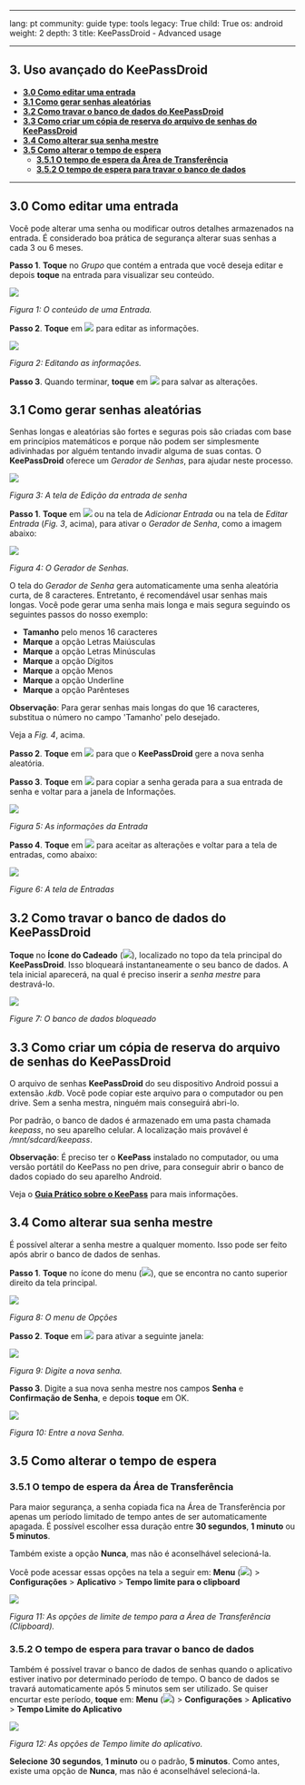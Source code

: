 

---

lang: pt
community: guide
type: tools
legacy: True
child: True
os: android
weight: 2
depth: 3
title: KeePassDroid - Advanced usage

---

## 3. Uso avançado do KeePassDroid

- [**3.0 Como editar uma entrada**](#3.0)
- [**3.1 Como gerar senhas aleatórias**](#3.1)
- [**3.2 Como travar o banco de dados do KeePassDroid**](#3.2)
- [**3.3 Como criar um cópia de reserva do arquivo de senhas do KeePassDroid**](#3.3)
- [**3.4 Como alterar sua senha mestre**](#3.4)
- [**3.5 Como alterar o tempo de espera**](#3.5)
    - [**3.5.1 O tempo de espera da Área de Transferência**](#3.5.1)
    - [**3.5.2 O tempo de espera para travar o banco de dados**](#3.5.2)

-------

<a name="3.0"></a>
## 3.0 Como editar uma entrada ##
Você pode alterar uma senha ou modificar outros detalhes armazenados na entrada. É considerado boa prática de segurança alterar suas senhas a cada 3 ou 6 meses.

**Passo 1**. **Toque** no *Grupo* que contém a entrada que você deseja editar e depois **toque** na entrada para visualizar seu conteúdo.

![](/sbox/screen/keepassdroid-pt/020.png)

*Figura 1: O conteúdo de uma Entrada.*

**Passo 2**. **Toque** em ![](/sbox/screen/keepassdroid-pt/021.png) para editar as informações. 

![](/sbox/screen/keepassdroid-pt/023.png)

*Figura 2: Editando as informações.*

**Passo 3**. Quando terminar, **toque** em ![](/sbox/screen/keepassdroid-pt/022.png) para salvar as alterações.


<a name="3.1"></a>
## 3.1 Como gerar senhas aleatórias ##
Senhas longas e aleatórias são fortes e seguras pois são criadas com base em princípios matemáticos e porque não podem ser simplesmente adivinhadas por alguém tentando invadir alguma de suas contas. O **KeePassDroid** oferece um *Gerador de Senhas*, para ajudar neste processo.

![](/sbox/screen/keepassdroid-pt/024.png)

*Figura 3: A tela de Edição da entrada de senha*

**Passo 1**. **Toque** em ![](/sbox/screen/keepassdroid-pt/025.png) ou na tela de *Adicionar Entrada* ou na tela de *Editar Entrada* (*Fig. 3*, acima), para ativar o *Gerador de Senha*, como a imagem abaixo:

![](/sbox/screen/keepassdroid-pt/026.png)

*Figura 4: O Gerador de Senhas.*

O tela do *Gerador de Senha* gera automaticamente uma senha aleatória curta, de 8 caracteres. Entretanto, é recomendável usar senhas mais longas. Você pode gerar uma senha mais longa e mais segura seguindo os seguintes passos do nosso exemplo:

- **Tamanho** pelo menos 16 caracteres
- **Marque** a opção Letras Maiúsculas
- **Marque** a opção Letras Minúsculas
- **Marque** a opção Dígitos
- **Marque** a opção Menos
- **Marque** a opção Underline
- **Marque** a opção Parênteses

**Observação**: Para gerar senhas mais longas do que 16 caracteres, substitua o número no campo 'Tamanho' pelo desejado.

Veja a *Fig. 4*, acima.

**Passo 2**. **Toque** em ![](/sbox/screen/keepassdroid-pt/027.png) para que o **KeePassDroid** gere a nova senha aleatória.

**Passo 3**. **Toque** em ![](/sbox/screen/keepassdroid-pt/028.png) para copiar a senha gerada para a sua entrada de senha e voltar para a janela de Informações.

![](/sbox/screen/keepassdroid-pt/029.png)

*Figura 5: As informações da Entrada*

**Passo 4**. **Toque** em ![](/sbox/screen/keepassdroid-pt/030.png) para aceitar as alterações e voltar para a tela de entradas, como abaixo:

![](/sbox/screen/keepassdroid-pt/031.png)

*Figure 6: A tela de Entradas*


<a name="3.2"></a>
## 3.2 Como travar o banco de dados do KeePassDroid ##
**Toque** no **Ícone do Cadeado** (![](/sbox/screen/keepassdroid-pt/032.png)), localizado no topo da tela principal do **KeePassDroid**. Isso bloqueará instantaneamente o seu banco de dados. A tela inicial aparecerá, na qual é preciso inserir a *senha mestre* para destravá-lo.

![](/sbox/screen/keepassdroid-pt/033.png)

*Figure 7: O banco de dados bloqueado*


<a name="3.3"></a>
## 3.3 Como criar um cópia de reserva do arquivo de senhas do KeePassDroid ##
O arquivo de senhas **KeePassDroid** do seu dispositivo Android possui a extensão *.kdb*. Você pode copiar este arquivo para o computador ou pen drive. Sem a senha mestra, ninguém mais conseguirá abri-lo.

Por padrão, o banco de dados é armazenado em uma pasta chamada *keepass*, no seu aparelho celular. A localização mais provável é */mnt/sdcard/keepass*.

**Observação**: É preciso ter o **KeePass** instalado no computador, ou uma versão portátil do KeePass no pen drive, para conseguir abrir o banco de dados copiado do seu aparelho Android.

Veja o [**Guia Prático sobre o KeePass**](/pt/keepass_main) para mais informações. 


<a name="3.4"></a>
## 3.4 Como alterar sua senha mestre ##
É possível alterar a senha mestre a qualquer momento. Isso pode ser feito após abrir o banco de dados de senhas.

**Passo 1**. **Toque** no ícone do menu (![](/sbox/screen/keepassdroid-pt/016.png)), que se encontra no canto superior direito da tela principal.

![](/sbox/screen/keepassdroid-pt/034.png)

*Figura 8: O menu de Opções*

**Passo 2**. **Toque** em ![](/sbox/screen/keepassdroid-pt/035.png) para ativar a seguinte janela:

![](/sbox/screen/keepassdroid-pt/036.png)

*Figura 9: Digite a nova senha.*

**Passo 3**. Digite a sua nova senha mestre nos campos **Senha** e **Confirmação de Senha**, e depois **toque** em OK.

![](/sbox/screen/keepassdroid-pt/037.png)

*Figura 10: Entre a nova Senha.*


<a name="3.5"></a>
## 3.5 Como alterar o tempo de espera

<a name="3.5.1"></a>
### 3.5.1 O tempo de espera da Área de Transferência
Para maior segurança, a senha copiada fica na Área de Transferência por apenas um período limitado de tempo antes de ser automaticamente apagada. É possível escolher essa duração entre **30 segundos**, **1 minuto** ou **5 minutos**.

Também existe a opção **Nunca**, mas não é aconselhável selecioná-la.

Você pode acessar essas opções na tela a seguir em: **Menu** (![](/sbox/screen/keepassdroid-pt/016.png)) > **Configurações** > **Aplicativo** > **Tempo limite para o clipboard**

![](/sbox/screen/keepassdroid-pt/038.png)

*Figura 11: As opções de limite de tempo para a Área de Transferência (Clipboard).*


<a name="3.5.2"></a>
### 3.5.2 O tempo de espera para travar o banco de dados
Também é possível travar o banco de dados de senhas quando o aplicativo estiver inativo por determinado período de tempo. O banco de dados se travará automaticamente após 5 minutos sem ser utilizado. Se quiser encurtar este período, **toque** em: **Menu** (![](/sbox/screen/keepassdroid-pt/016.png)) > **Configurações** > **Aplicativo** > **Tempo Limite do Aplicativo**

![](/sbox/screen/keepassdroid-pt/039.png)

*Figura 12: As opções de Tempo limite do aplicativo.*

**Selecione** **30 segundos**, **1 minuto** ou o padrão, **5 minutos**. Como antes, existe uma opção de **Nunca**, mas não é aconselhável selecioná-la.


